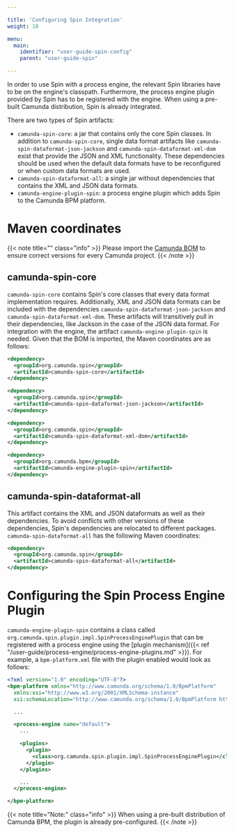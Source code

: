 ```yaml
---

title: 'Configuring Spin Integration'
weight: 10

menu:
  main:
    identifier: "user-guide-spin-config"
    parent: "user-guide-spin"

---
```


In order to use Spin with a process engine, the relevant Spin libraries have to be on the engine's classpath. Furthermore, the process engine plugin provided by Spin has to be registered with the engine. When using a pre-built Camunda distribution, Spin is already integrated.

There are two types of Spin artifacts:

* `camunda-spin-core`: a jar that contains only the core Spin classes. In addition to `camunda-spin-core`, single data format artifacts like `camunda-spin-dataformat-json-jackson` and `camunda-spin-dataformat-xml-dom` exist that provide the JSON and XML functionality. These dependencies should be used when the default data formats have to be reconfigured or when custom data formats are used.
* `camunda-spin-dataformat-all`: a single jar without dependencies that contains the XML and JSON data formats.
* `camunda-engine-plugin-spin`: a process engine plugin which adds Spin to the Camunda BPM platform.


# Maven coordinates

{{< note title="" class="info" >}}
  Please import the [Camunda BOM](/get-started/apache-maven/) to ensure correct versions for every Camunda project.
{{< /note >}}


## camunda-spin-core

`camunda-spin-core` contains Spin's core classes that every data format implementation requires. Additionally, XML and JSON data formats can be included with the dependencies `camunda-spin-dataformat-json-jackson` and `camunda-spin-dataformat-xml-dom`. These artifacts will transitively pull in their dependencies, like Jackson in the case of the JSON data format. For integration with the engine, the artifact `camunda-engine-plugin-spin` is needed. Given that the BOM is imported, the Maven coordinates are as follows:

```xml
<dependency>
  <groupId>org.camunda.spin</groupId>
  <artifactId>camunda-spin-core</artifactId>
</dependency>
```

```xml
<dependency>
  <groupId>org.camunda.spin</groupId>
  <artifactId>camunda-spin-dataformat-json-jackson</artifactId>
</dependency>
```

```xml
<dependency>
  <groupId>org.camunda.spin</groupId>
  <artifactId>camunda-spin-dataformat-xml-dom</artifactId>
</dependency>
```

```xml
<dependency>
  <groupId>org.camunda.bpm</groupId>
  <artifactId>camunda-engine-plugin-spin</artifactId>
</dependency>
```

## camunda-spin-dataformat-all

This artifact contains the XML and JSON dataformats as well as their dependencies. To avoid conflicts with other versions of these dependencies, Spin's dependencies are relocated to different packages. `camunda-spin-dataformat-all` has the following Maven coordinates:

```xml
<dependency>
  <groupId>org.camunda.spin</groupId>
  <artifactId>camunda-spin-dataformat-all</artifactId>
</dependency>
```


# Configuring the Spin Process Engine Plugin

`camunda-engine-plugin-spin` contains a class called `org.camunda.spin.plugin.impl.SpinProcessEnginePlugin` that can be registered with a process engine using the [plugin mechanism]({{< ref "/user-guide/process-engine/process-engine-plugins.md" >}}). For example, a `bpm-platform.xml` file with the plugin enabled would look as follows:

```xml
<?xml version="1.0" encoding="UTF-8"?>
<bpm-platform xmlns="http://www.camunda.org/schema/1.0/BpmPlatform"
  xmlns:xsi="http://www.w3.org/2001/XMLSchema-instance"
  xsi:schemaLocation="http://www.camunda.org/schema/1.0/BpmPlatform http://www.camunda.org/schema/1.0/BpmPlatform ">

  ...

  <process-engine name="default">
    ...

    <plugins>
      <plugin>
        <class>org.camunda.spin.plugin.impl.SpinProcessEnginePlugin</class>
      </plugin>
    </plugins>

    ...
  </process-engine>

</bpm-platform>
```

{{< note title="Note:" class="info" >}}
  When using a pre-built distribution of Camunda BPM, the plugin is already pre-configured.
{{< /note >}}